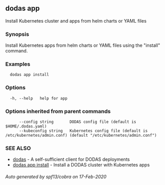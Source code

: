 ## dodas app

Install Kubernetes cluster and apps from helm charts or YAML files

### Synopsis

Install Kubernetes apps from helm charts or YAML files using the "install" 
command.

### Examples

```
  dodas app install
```

### Options

```
  -h, --help   help for app
```

### Options inherited from parent commands

```
      --config string       DODAS config file (default is $HOME/.dodas.yaml)
      --kubeconfig string   Kubernetes config file (default is /etc/kubernetes/admin.conf) (default "/etc/kubernetes/admin.conf")
```

### SEE ALSO

* [dodas](dodas.md)	 - A self-sufficient client for DODAS deployments
* [dodas app install](dodas_app_install.md)	 - Install a DODAS cluster with Kubernetes apps

###### Auto generated by spf13/cobra on 17-Feb-2020
